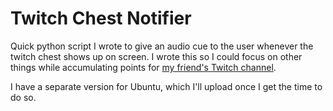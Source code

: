 # Twitch Chest Notifier
Quick python script I wrote to give an audio cue to the user whenever the twitch chest shows up on screen. I wrote this so I could focus on other things while accumulating points for [my friend's Twitch channel](https://www.twitch.tv/thedugnutt).

I have a separate version for Ubuntu, which I'll upload once I get the time to do so.
